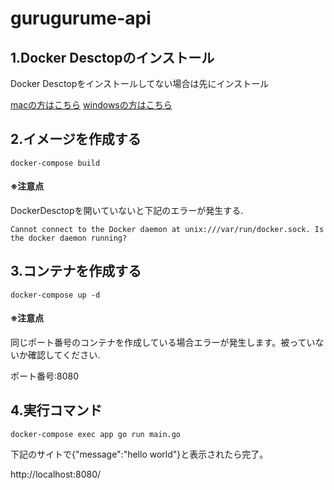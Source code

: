 # gurugurume-api

## 1.Docker Desctopのインストール

Docker Desctopをインストールしてない場合は先にインストール

[macの方はこちら](https://matsuand.github.io/docs.docker.jp.onthefly/desktop/mac/install/)
[windowsの方はこちら](https://matsuand.github.io/docs.docker.jp.onthefly/desktop/windows/install/)

## 2.イメージを作成する
```
docker-compose build
```
#### ※注意点
DockerDesctopを開いていないと下記のエラーが発生する.
```
Cannot connect to the Docker daemon at unix:///var/run/docker.sock. Is the docker daemon running?
```

## 3.コンテナを作成する
```
docker-compose up -d
```
#### ※注意点
同じポート番号のコンテナを作成している場合エラーが発生します。被っていないか確認してください.

ポート番号:8080

## 4.実行コマンド
```
docker-compose exec app go run main.go
```
下記のサイトで{"message":"hello world"}と表示されたら完了。

http://localhost:8080/